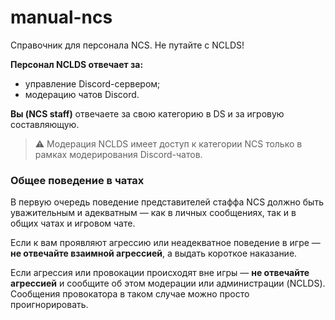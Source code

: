 # manual-ncs
Справочник для персонала NCS.
Не путайте с NCLDS!

**Персонал NCLDS отвечает за:**
- управление Discord-сервером;
- модерацию чатов Discord.

**Вы (NCS staff)** отвечаете за свою категорию в DS и за игровую составляющую.  
> ⚠️ Модерация NCLDS имеет доступ к категории NCS только в рамках модерирования Discord-чатов.

### Общее поведение в чатах
В первую очередь поведение представителей стаффа NCS должно быть уважительным и адекватным — как в личных сообщениях, так и в общих чатах и игровом чате.  

Если к вам проявляют агрессию или неадекватное поведение в игре — **не отвечайте взаимной агрессией**, а выдать короткое наказание.  

Если агрессия или провокации происходят вне игры — **не отвечайте агрессией** и сообщите об этом модерации или администрации (NCLDS).  
Сообщения провокатора в таком случае можно просто проигнорировать.